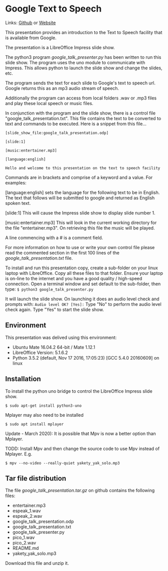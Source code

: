 # Google Text to Speech
Links: [Github](https://github.com/irsbugs/meetings/blob/master/2017/2017-05-08/ian-google-talk/README.md) or [Website](https://irsbugs.github.io/meetings/2017/2017-05-08/ian-google-talk/) 

This presentation provides an introduction to the Text to Speech facility that is available from Google.

The presentation is a LibreOffice Impress slide show.

The python3 program *google_talk_presenter.py* has been written to run this slide show. The program uses the uno module to communicate with Impress. This allows python to launch the slide show and change the slides, etc.

The program sends the text for each slide to Google's text to speech url. Google returns this as an mp3 audio stream of speech.

Additionally the program can access from local folders .wav or .mp3 files and play these local speech or music files.

In conjunction with the program and the slide show, there is a control file "google_talk_presentation.txt". This file contains the text to be converted to text and commands to be executed. Here is a snippet from this file...

```
[slide_show_file:google_talk_presentation.odp]  
     
[slide:1]

[music:entertainer.mp3]

[language:english]

Hello and welcome to this presentation on the text to speech facility
```

Commands are in brackets and comprise of a keyword and a value. For examples:
 
[language:english] sets the language for the following text to be in English.
The text that follows will be submitted to google and returned as English spoken text.

[slide:1]
This will cause the Impress slide show to display slide number 1.

[music:entertainer.mp3]
This will look in the current working directory for the file "entertainer.mp3". On retrieving this file the music will be played.

A line commencing with a # is a comment field.

For more information on how to use or write your own control file please read the commented section in the first 100 lines of the *google_talk_presentation.txt* file.


To install and run this presentation copy, create a sub-folder on your linux laptop with LibreOffice. Copy all these files to that folder. Ensure your laptop is on-line to the internet and you have a good quality / high-speed connection. Open a terminal window and set default to the sub-folder, then type:
```$ python3 google_talk_presenter.py```

It will launch the slide show. On launching it does an audio level check and prompts with:
```Audio level OK? [Yes]:```
Type "No" to perform the audio level check again.
Type "Yes" to start the slide show.
 

## Environment
This presentation was delived using this environment:
* Ubuntu Mate 16.04.2 64-bit / Mate 1.12.1
* LibreOffice Version: 5.1.6.2
* Python 3.5.2 (default, Nov 17 2016, 17:05:23) [GCC 5.4.0 20160609] on linux

## Installation
To install the python uno bridge to control the LibreOffice Impress slide show.

`$ sudo apt-get install python3-uno`

Mplayer may also need to be installed

`$ sudo apt install mplayer`

Update - March 2020): It is possible that Mpv is now a better option than Mplayer. 

TODD: Install Mpv and then change the source code to use Mpv instead of Mplayer. E.g.

`$ mpv --no-video --really-quiet yakety_yak_solo.mp3` 


## Tar file distribution

The file *google_talk_presentation.tar.gz* on github contains the following files:
* entertainer.mp3
* espeak_1.wav
* espeak_2.wav
* google_talk_presentation.odp
* google_talk_presentation.txt
* google_talk_presenter.py
* pico_1.wav
* pico_2.wav
* README.md
* yakety_yak_solo.mp3

Download this file and unzip it.
